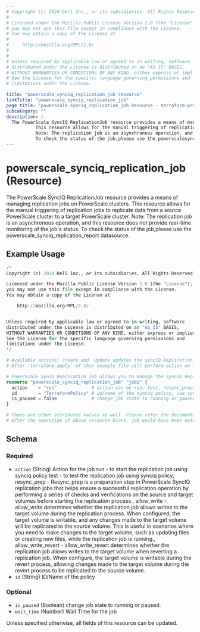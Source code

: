```yaml
---
# Copyright (c) 2024 Dell Inc., or its subsidiaries. All Rights Reserved.
#
# Licensed under the Mozilla Public License Version 2.0 (the "License");
# you may not use this file except in compliance with the License.
# You may obtain a copy of the License at
#
#     http://mozilla.org/MPL/2.0/
#
#
# Unless required by applicable law or agreed to in writing, software
# distributed under the License is distributed on an "AS IS" BASIS,
# WITHOUT WARRANTIES OR CONDITIONS OF ANY KIND, either express or implied.
# See the License for the specific language governing permissions and
# limitations under the License.

title: "powerscale_synciq_replication_job resource"
linkTitle: "powerscale_synciq_replication_job"
page_title: "powerscale_synciq_replication_job Resource - terraform-provider-powerscale"
subcategory: ""
description: |-
  The PowerScale SyncIQ ReplicationJob resource provides a means of managing replication jobs on PowerScale clusters.
           This resource allows for the manual triggering of replication jobs to replicate data from a source PowerScale cluster to a target PowerScale cluster.
           Note: The replication job is an asynchronous operation, and this resource does not provide real-time monitoring of the job's status.
           To check the status of the job,please use the powerscalesynciqreplication_report datasource.
---
```


# powerscale_synciq_replication_job (Resource)

The PowerScale SyncIQ ReplicationJob resource provides a means of managing replication jobs on PowerScale clusters.
		 This resource allows for the manual triggering of replication jobs to replicate data from a source PowerScale cluster to a target PowerScale cluster. 
		 Note: The replication job is an asynchronous operation, and this resource does not provide real-time monitoring of the job's status. 
		 To check the status of the job,please use the powerscale_synciq_replication_report datasource.


## Example Usage

```terraform
/*
Copyright (c) 2024 Dell Inc., or its subsidiaries. All Rights Reserved.

Licensed under the Mozilla Public License Version 2.0 (the "License");
you may not use this file except in compliance with the License.
You may obtain a copy of the License at

    http://mozilla.org/MPL/2.0/


Unless required by applicable law or agreed to in writing, software
distributed under the License is distributed on an "AS IS" BASIS,
WITHOUT WARRANTIES OR CONDITIONS OF ANY KIND, either express or implied.
See the License for the specific language governing permissions and
limitations under the License.
*/

# Available actions: Create and  Update updates the syncIQ Replication Job. Delete will delete job and clear the state file. 
# After `terraform apply` of this example file will perform action on the synciq replicaiton job according to the attributes set in the config

# PowerScale SynIQ Replication Job allows you to manage the SyncIQ Replication Jobs on the Powerscale array
resource "powerscale_synciq_replication_job" "job1" {
  action    = "run"             # action can be run, test, resync_prep, allow_write or allow_write_revert
  id        = "TerraformPolicy" # id/name of the synciq policy, use synciq policy resource to create policy.
  is_paused = false             # change job state to running or paused.
}

# There are other attributes values as well. Please refer the documentation.
# After the execution of above resource block, job would have been extecuted/updated on the PowerScale array. For more information, Please check the terraform state file.
```

<!-- schema generated by tfplugindocs -->
## Schema

### Required

- `action` (String) Action for the job 
				 run - to start the replication job using synciq policy
				 test - to test the replication job using synciq policy, 
				 resync_prep - Resync_prep is a preparation step in PowerScale SyncIQ replication jobs that helps ensure a successful replication operation by performing a series of checks and verifications on the source and target volumes before starting the replication process., 
				 allow_write - allow_write determines whether the replication job allows writes to the target volume during the replication process. When configured, the target volume is writable, and any changes made to the target volume will be replicated to the source volume. This is useful in scenarios where you need to make changes to the target volume, such as updating files or creating new files, while the replication job is running.,
				 allow_write_revert - allow_write_revert determines whether the replication job allows writes to the target volume when reverting a replication job. When configure, the target volume is writable during the revert process, allowing changes made to the target volume during the revert process to be replicated to the source volume.
- `id` (String) ID/Name of the policy

### Optional

- `is_paused` (Boolean) change job state to running or paused.
- `wait_time` (Number) Wait Time for the job

Unless specified otherwise, all fields of this resource can be updated.

